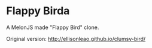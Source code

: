 Flappy Birda
===========

A MelonJS made "Flappy Bird" clone.


Original version: http://ellisonleao.github.io/clumsy-bird/
